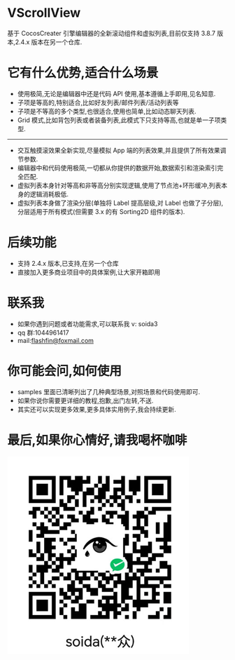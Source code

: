 # VScrollView

基于 CocosCreater 引擎编辑器的全新滚动组件和虚拟列表,目前仅支持 3.8.7 版本,2.4.x 版本在另一个仓库.

# 它有什么优势,适合什么场景

- 使用极简,无论是编辑器中还是代码 API 使用,基本遵循上手即用,见名知意.
- 子项是等高的,特别适合,比如好友列表/邮件列表/活动列表等
- 子项是不等高的多个类型,也很适合,使用也简单,比如动态聊天列表.
- Grid 模式,比如背包列表或者装备列表,此模式下只支持等高,也就是单一子项类型.

---

- 交互触摸滚效果全新实现,尽量模拟 App 端的列表效果,并且提供了所有效果调节参数.
- 编辑器中和代码使用极简,一切都从你提供的数据开始,数据索引和渲染索引完全匹配.
- 虚拟列表本身针对等高和非等高分别实现逻辑,使用了节点池+环形缓冲,列表本身的逻辑消耗极低.
- 虚拟列表本身做了渲染分层(单独将 Label 提高层级,对 Label 也做了子分层),分层适用于所有模式(但需要 3.x 的有 Sorting2D 组件的版本).

# 后续功能

- 支持 2.4.x 版本,已支持,在另一个仓库
- 直接加入更多商业项目中的具体案例,让大家开箱即用

# 联系我

- 如果你遇到问题或者功能需求,可以联系我 v: soida3
- qq 群:1044961417
- mail:flashfin@foxmail.com

# 你可能会问,如何使用

- samples 里面已清晰列出了几种典型场景,对照场景和代码使用即可.
- 如果你说你需要更详细的教程,抱歉,出门左转,不送.
- 其实还可以实现更多效果,更多具体实用例子,我会持续更新.

# 最后,如果你心情好,请我喝杯咖啡

![alt text](reward_code.jpg)
